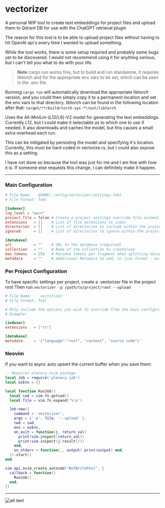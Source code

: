 # vectorizer
A personal WIP tool to create text embeddings for project files and upload them to Qdrant DB for use with the ChatGPT retrieval plugin

The reason for this tool is to be able to upload project files without having to hit OpenAI api's every time I wanted to upload something.

While the tool works, there is some setup required and probably some bugs yet to be discovered. I would not recommend using it for anything serious, but I can't tell you what to do with your life.


> **Note**
> cargo run works fine, but to build and run standalone, it requires libtorch and for the appropriate env vars to be set, which can be seen in the .env file.

Running `cargo run` will automatically download the appropriate libtorch version, and you could then simply copy it to a permanent location and set the env vars to that directory.
libtorch can be found in the following location after that:
`target/**/build/torch-sys-**/out/libtorch`

Uses the All-MiniLm-(L12/L6)-V2 model for generating the text embeddings. Currently L12, but I could make it selectable as to which one to use if needed. It also downloads and caches the model, but this causes a small extra overhead each run.  

This can be mitigated by persisting the model and specifying it's location. Currently, this must be hard coded in vectorize.rs, but I could also expose this as a setting.  

I have not done so because the tool was just for me and I am fine with how it is. If someone else requests this change, I can definitely make it happen.   

---

### Main Configuration
```toml
# File Name:   $HOME/.config/vectorizer/settings.toml
# File Format: Toml

[indexer]
log_level = "warn"
project_file = false # Create a project settings override file automatically if you run vectorizer on a directory
extensions   = []    # List of file extensions to index
directories  = []    # List of directories to include within the project root
ignored      = []    # List of directories to ignore within the project root

[database]
url          = ""    # URL to the database (required)
collection   = ""    # Name of the collection to create/use
max_tokens   = 256   # Maximum tokens per fragment when splitting documents
metadata     = ""    # Additional Metadata to add, in json format - ex: '{"language":"rust", "content", "source code"}'
```

### Per Project Configuration

To have specific settings per project, create a .vectorizer file in the project root
Then run `vectorizer -p /path/to/project/root --upload`

```toml
# File Name:   .vectorizer
# File Format: Toml

# Only include the options you wish to override from the main configuration
# Example:

[indexer]
extensions   = ["rs"]  

[database]
metadata     = '{"language":"rust", "content", "source code"}' 

```

### Neovim

If you want to async auto upsert the current buffer when you save them:

```lua
-- Requires plenary.nvim package
local Job = require('plenary.job')
local osEnv = {}

local function RunJob()
  local cwd = vim.fn.getcwd()
  local file = vim.fn.expand('%:p')

  Job:new({
    command = 'vectorizer',
    args = {'-p', file, '--upload' },
    cwd = cwd,
    env = osEnv,
    on_exit = function(j, return_val)
      print(vim.inspect(return_val))
      print(vim.inspect(j:result()))
    end,
    on_stderr = function(_, output) print(output) end,
  }):start()
end

vim.api.nvim_create_autocmd("BufWritePost", {
  callback = function()
    RunJob()
  end,
})
```

---
![alt text](https://i.imgur.com/cg5ow2M.png "instance.id")


